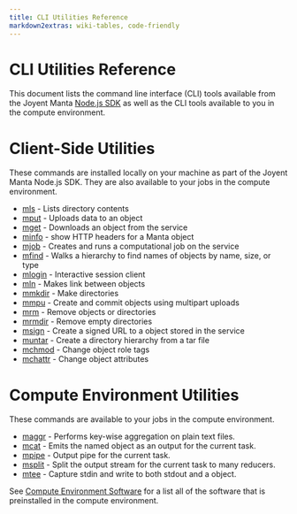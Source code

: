 ```yaml
---
title: CLI Utilities Reference
markdown2extras: wiki-tables, code-friendly
---
```


# CLI Utilities Reference

This document lists the command line interface (CLI) tools available from the
Joyent Manta [Node.js SDK](sdks.html#nodejs-sdk-and-cli) as well as the CLI tools available to you in the
compute environment.

# Client-Side Utilities

These commands are installed locally on your machine as part of the Joyent Manta Node.js SDK.
They are also available to your jobs in the compute environment.

* [mls](mls.html) - Lists directory contents
* [mput](mput.html) - Uploads data to an object
* [mget](mget.html) - Downloads an object from the service
* [minfo](minfo.html) - show HTTP headers for a Manta object
* [mjob](mjob.html) - Creates and runs a computational job on the service
* [mfind](mfind.html) - Walks a hierarchy to find names of objects by name, size, or type
* [mlogin](mlogin.html) - Interactive session client
* [mln](mln.html) - Makes link between objects
* [mmkdir](mmkdir.html) - Make directories
* [mmpu](mmpu.html) - Create and commit objects using multipart uploads
* [mrm](mrm.html) - Remove objects or directories
* [mrmdir](mrmdir.html) - Remove empty directories
* [msign](msign.html) - Create a signed URL to a object stored in the service
* [muntar](muntar.html) - Create a directory hierarchy from a tar file
* [mchmod](mchmod.html) - Change object role tags
* [mchattr](mchattr.html) - Change object attributes

# Compute Environment Utilities

These commands are available to your jobs in the compute environment.

* [maggr](maggr.html) - Performs key-wise aggregation on plain text files.
* [mcat](mcat.html) - Emits the named object as an output for the current task.
* [mpipe](mpipe.html) - Output pipe for the current task.
* [msplit](msplit.html) - Split the output stream for the current task to many reducers.
* [mtee](mtee.html) - Capture stdin and write to both stdout and a object.

See [Compute Environment Software](compute-instance-software.html) for a
list all of the software that is preinstalled in the compute environment.
